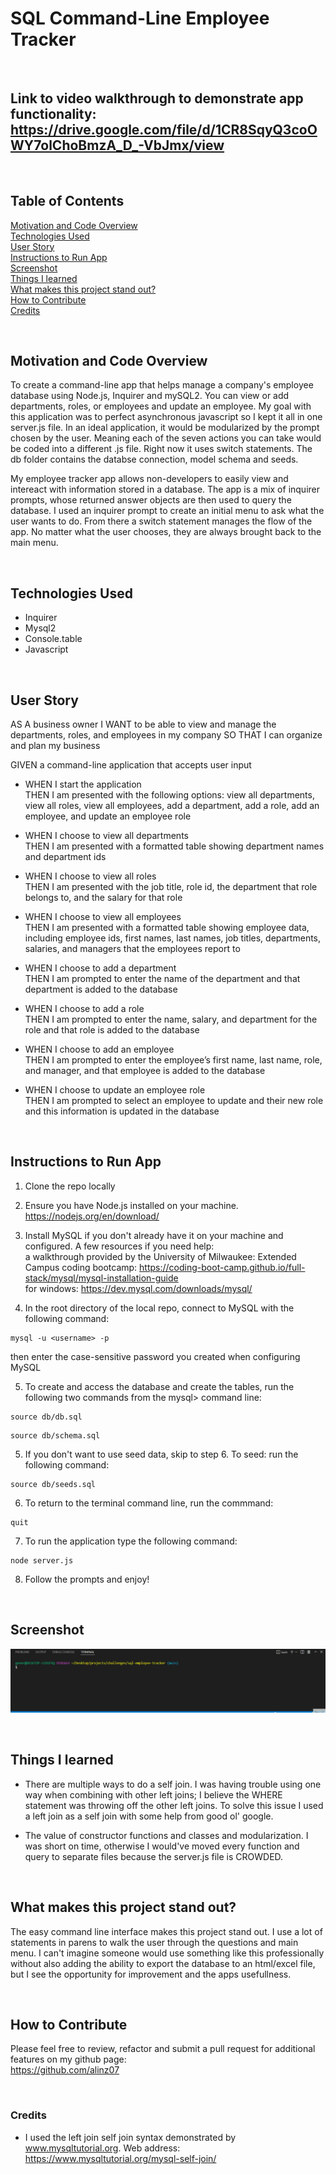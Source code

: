 # SQL Command-Line Employee Tracker

<br/>

## **Link** to video walkthrough to demonstrate app functionality: https://drive.google.com/file/d/1CR8SqyQ3coOWY7olChoBmzA_D_-VbJmx/view

<br/>

## **Table of Contents**

[Motivation and Code Overview](#motivation-and-code-overview) <br/>
[Technologies Used](#technologies-used) <br/>
[User Story](#user-story)<br/>
[Instructions to Run App](#instructions-to-run-app)<br/>
[Screenshot](#screenshot)<br/>
[Things I learned](#things-i-learned) <br/>
[What makes this project stand out?](#what-makes-this-project-stand-out) <br/>
[How to Contribute](#how-to-contribute)<br/>
[Credits](#credits)<br/>

<br/>

## **Motivation and Code Overview**

To create a command-line app that helps manage a company's employee database using Node.js, Inquirer and mySQL2. You can view or add departments, roles, or employees and update an employee. My goal with this application was to perfect asynchronous javascript so I kept it all in one server.js file. In an ideal application, it would be modularized by the prompt chosen by the user. Meaning each of the seven actions you can take would be coded into a different .js file. Right now it uses switch statements. The db folder contains the databse connection, model schema and seeds.

My employee tracker app allows non-developers to easily view and intereact with information stored in a database. The app is a mix of inquirer prompts, whose returned answer objects are then used to query the database. I used an inquirer prompt to create an initial menu to ask what the user wants to do. From there a switch statement manages the flow of the app. No matter what the user chooses, they are always brought back to the main menu.

<br/>

## **Technologies Used**

-   Inquirer
-   Mysql2
-   Console.table
-   Javascript

</br>

## **User Story**

AS A business owner
I WANT to be able to view and manage the departments, roles, and employees in my company
SO THAT I can organize and plan my business

GIVEN a command-line application that accepts user input<br/>

-   WHEN I start the application<br/>
    THEN I am presented with the following options: view all departments, view all roles, view all employees, add a department, add a role, add an employee, and update an employee role

-   WHEN I choose to view all departments<br/>
    THEN I am presented with a formatted table showing department names and department ids

-   WHEN I choose to view all roles<br/>
    THEN I am presented with the job title, role id, the department that role belongs to, and the salary for that role

-   WHEN I choose to view all employees<br/>
    THEN I am presented with a formatted table showing employee data, including employee ids, first names, last names, job titles, departments, salaries, and managers that the employees report to

-   WHEN I choose to add a department<br/>
    THEN I am prompted to enter the name of the department and that department is added to the database

-   WHEN I choose to add a role<br/>
    THEN I am prompted to enter the name, salary, and department for the role and that role is added to the database

-   WHEN I choose to add an employee<br/>
    THEN I am prompted to enter the employee’s first name, last name, role, and manager, and that employee is added to the database

-   WHEN I choose to update an employee role<br/>
    THEN I am prompted to select an employee to update and their new role and this information is updated in the database

<br/>

## **Instructions to Run App**

1. Clone the repo locally<br/>

2. Ensure you have Node.js installed on your machine. https://nodejs.org/en/download/<br/>

3. Install MySQL if you don't already have it on your machine and configured. A few resources if you need help:<br/>
   a walkthrough provided by the University of Milwaukee: Extended Campus coding bootcamp: https://coding-boot-camp.github.io/full-stack/mysql/mysql-installation-guide <br/>
   for windows: https://dev.mysql.com/downloads/mysql/ <br/>

4. In the root directory of the local repo, connect to MySQL with the following command:<br/>

```
mysql -u <username> -p
```

then enter the case-sensitive password you created when configuring MySQL<br/>

5. To create and access the database and create the tables, run the following two commands from the mysql> command line:<br/>

```
source db/db.sql
```

```
source db/schema.sql
```

5. If you don't want to use seed data, skip to step 6. To seed: run the following command:<br/>

```
source db/seeds.sql
```

6. To return to the terminal command line, run the commmand:<br/>

```
quit
```

7. To run the application type the following command:<br/>

```
node server.js
```

8. Follow the prompts and enjoy!

<br/>

## **Screenshot**

![Screenshot](./sql-tracker.gif)

<br/>

## **Things I learned**

-   There are multiple ways to do a self join. I was having trouble using one way when combining with other left joins; I believe the WHERE statement was throwing off the other left joins. To solve this issue I used a left join as a self join with some help from good ol' google.
-   The value of constructor functions and classes and modularization. I was short on time, otherwise I would've moved every function and query to separate files because the server.js file is CROWDED.

    <br/>

## **What makes this project stand out?**

The easy command line interface makes this project stand out. I use a lot of statements in parens to walk the user through the questions and main menu. I can't imagine someone would use something like this professionally without also adding the ability to export the database to an html/excel file, but I see the opportunity for improvement and the apps usefullness.

<br/>

## **How to Contribute**

Please feel free to review, refactor and submit a pull request for additional features on my github page: <br/>
https://github.com/alinz07

<br/>

### **Credits**

-   I used the left join self join syntax demonstrated by www.mysqltutorial.org. Web address: https://www.mysqltutorial.org/mysql-self-join/
